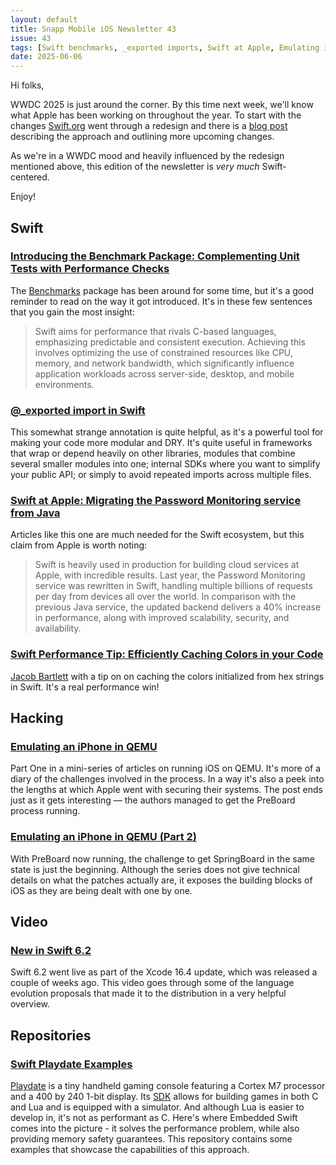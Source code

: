 ```yaml
---
layout: default
title: Snapp Mobile iOS Newsletter 43
issue: 43
tags: [Swift benchmarks, _exported imports, Swift at Apple, Emulating iPhone in QEMU, New in Swift 6.2, Swift Playdate Examples]
date: 2025-06-06
---
```


Hi folks,

WWDC 2025 is just around the corner. By this time next week, we'll know what Apple has been working on throughout the year. To start with the changes [Swift.org](https://www.swift.org) went through a redesign and there is a [blog post](https://www.swift.org/blog/redesigned-swift-org-is-now-live/) describing the approach and outlining more upcoming changes.

As we're in a WWDC mood and heavily influenced by the redesign mentioned above, this edition of the newsletter is _very much_ Swift-centered.

Enjoy!

## Swift

### [Introducing the Benchmark Package: Complementing Unit Tests with Performance Checks](https://www.swift.org/blog/benchmarks/)

The [Benchmarks](https://github.com/ordo-one/package-benchmark) package has been around for some time, but it's a good reminder to read on the way it got introduced. It's in these few sentences that you gain the most insight:

> Swift aims for performance that rivals C-based languages, emphasizing predictable and consistent execution. Achieving this involves optimizing the use of constrained resources like CPU, memory, and network bandwidth, which significantly influence application workloads across server-side, desktop, and mobile environments.

### [@_exported import in Swift](https://swiftshorts.com/2025/06/03/_exported-import-in-swift/)

This somewhat strange annotation is quite helpful, as it's a powerful tool for making your code more modular and DRY. It's quite useful in frameworks that wrap or depend heavily on other libraries, modules that combine several smaller modules into one; internal SDKs where you want to simplify your public API; or simply to avoid repeated imports across multiple files.

### [Swift at Apple: Migrating the Password Monitoring service from Java](https://www.swift.org/blog/swift-at-apple-migrating-the-password-monitoring-service-from-java/)

Articles like this one are much needed for the Swift ecosystem, but this claim from Apple is worth noting:

> Swift is heavily used in production for building cloud services at Apple, with incredible results. Last year, the Password Monitoring service was rewritten in Swift, handling multiple billions of requests per day from devices all over the world. In comparison with the previous Java service, the updated backend delivers a 40% increase in performance, along with improved scalability, security, and availability.

### [Swift Performance Tip: Efficiently Caching Colors in your Code](https://bsky.app/profile/jacobstechtavern.com/post/3lqsdigy3g72l)

[Jacob Bartlett](https://bsky.app/profile/jacobstechtavern.com) with a tip on on caching the colors initialized from hex strings in Swift. It's a real performance win!

## Hacking

### [Emulating an iPhone in QEMU](https://eshard.com/posts/emulating-ios-14-with-qemu)

Part One in a mini-series of articles on running iOS on QEMU. It's more of a diary of the challenges involved in the process. In a way it's also a peek into the lengths at which Apple went with securing their systems. The post ends just as it gets interesting — the authors managed to get the PreBoard process running.

### [Emulating an iPhone in QEMU (Part 2)](https://eshard.com/posts/emulating-ios-14-with-qemu-part2)

With PreBoard now running, the challenge to get SpringBoard in the same state is just the beginning. Although the series does not give technical details on what the patches actually are, it exposes the building blocks of iOS as they are being dealt with one by one.

## Video

### [New in Swift 6.2](https://www.youtube.com/watch?v=lwpteA87Ku4)

Swift 6.2 went live as part of the Xcode 16.4 update, which was released a couple of weeks ago. This video goes through some of the language evolution proposals that made it to the distribution in a very helpful overview.

## Repositories

### [Swift Playdate Examples](https://github.com/swiftlang/swift-playdate-examples)

[Playdate](https://play.date) is a tiny handheld gaming console featuring a Cortex M7 processor and a 400 by 240 1-bit display. Its [SDK](https://play.date/dev/) allows for building games in both C and Lua and is equipped with a simulator. And although Lua is easier to develop in, it's not as performant as C. Here's where Embedded Swift comes into the picture - it solves the performance problem, while also providing memory safety guarantees. This repository contains some examples that showcase the capabilities of this approach.
